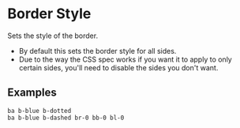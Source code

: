 # Border Style

Sets the style of the border.

* By default this sets the border style for all sides.
* Due to the way the CSS spec works if you want it to apply to only certain sides, you'll need to disable the sides you don't want.

## Examples

<div class="pa3 ba b-gray-300 mb4">
    <div class="row">
        <div class="col s:w-1/3">
            <div class="mb3 s:mb0">
                <div class="ba b-blue b-dotted h3"></div>
                <code class="mt1 clipboard">ba b-blue b-dotted</code>
            </div>
        </div>
        <div class="col s:w-2/3">
            <div>
                <div class="bt b-blue b-dashed br-0 bb-0 bl-0 h3"></div>
                <code class="mt1 clipboard">ba b-blue b-dashed br-0 bb-0 bl-0</code>
            </div>
        </div>
    </div>
</div>
